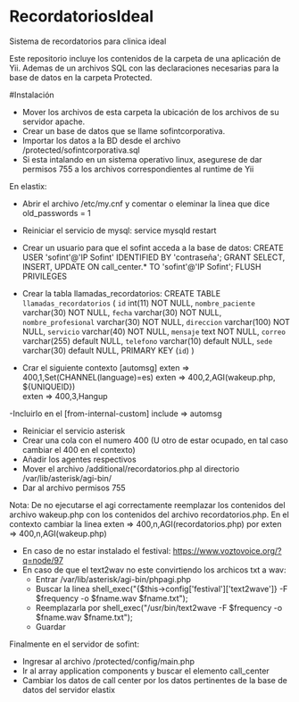 # RecordatoriosIdeal
Sistema de recordatorios para clinica ideal 

Este repositorio incluye los contenidos de la carpeta de una aplicación de Yii.
Ademas de un archivos SQL con las declaraciones necesarias para la base de datos en la carpeta Protected.

#Instalación

- Mover los archivos de esta carpeta la ubicación de los archivos de su servidor apache.
- Crear un base de datos que se llame sofintcorporativa.
- Importar los datos a la BD desde el archivo /protected/sofintcorporativa.sql
- Si esta intalando en un sistema operativo linux, asegurese de dar permisos 755 a los archivos correspondientes al runtime de Yii 

En elastix:
- Abrir el archivo /etc/my.cnf y comentar o eleminar la linea que dice old_passwords = 1
- Reiniciar el servicio de mysql: service mysqld restart
- Crear un usuario para que el sofint acceda a la base de datos: 
CREATE USER 'sofint'@'IP Sofint' IDENTIFIED BY 'contraseña';
GRANT SELECT, INSERT, UPDATE ON call_center.* TO 'sofint'@'IP Sofint';
FLUSH PRIVILEGES
- Crear la tabla llamadas_recordatorios: 
CREATE TABLE `llamadas_recordatorios` (
  `id` int(11) NOT NULL,
  `nombre_paciente` varchar(30) NOT NULL,
  `fecha` varchar(30) NOT NULL,
  `nombre_profesional` varchar(30) NOT NULL,
  `direccion` varchar(100) NOT NULL,
  `servicio` varchar(40) NOT NULL,
  `mensaje` text NOT NULL,
  `correo` varchar(255) default NULL,
  `telefono` varchar(10) default NULL,
  `sede` varchar(30) default NULL,
  PRIMARY KEY  (`id`)
) 

- Crar el siguiente contexto
[automsg] 
exten => 400,1,Set(CHANNEL(language)=es)
exten => 400,2,AGI(wakeup.php, ${UNIQUEID})  
exten => 400,3,Hangup 

-Incluirlo en el [from-internal-custom]
include => automsg

- Reiniciar el servicio asterisk
- Crear una cola con el numero 400 (U otro de estar ocupado, en tal caso cambiar el 400 en el contexto)
- Añadir los agentes respectivos
- Mover el archivo /additional/recordatorios.php al directorio /var/lib/asterisk/agi-bin/
- Dar al archivo permisos 755

Nota: De no ejecutarse el agi correctamente reemplazar los contenidos del archivo wakeup.php con los contenidos del archivo recordatorios.php.
En el contexto cambiar la linea exten => 400,n,AGI(recordatorios.php) por exten => 400,n,AGI(wakeup.php)

- En caso de no estar instalado el festival: https://www.voztovoice.org/?q=node/97
- En caso de que el text2wav no este convirtiendo los archicos txt a wav: 
	* Entrar /var/lib/asterisk/agi-bin/phpagi.php
	* Buscar la linea shell_exec("{$this->config['festival']['text2wave']} -F $frequency -o $fname.wav $fname.txt");
	* Reemplazarla por shell_exec("/usr/bin/text2wave -F $frequency -o $fname.wav $fname.txt");
	* Guardar

Finalmente en el servidor de sofint:
- Ingresar al archivo /protected/config/main.php
- Ir al array application components y buscar el elemento call_center
- Cambiar los datos de call center por los datos pertinentes de la base de datos del servidor elastix 
